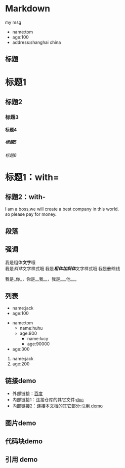 # Markdown
my msg
- name:tom
- age:100
- address:shanghai china
## 标题
# 标题1
## 标题2
### 标题3
#### 标题4
##### 标题5
###### 标题6
标题1：with=
===
标题2：with-
---

I am a boss,we will create a best company in this world.  
so please pay for money.

## 段落
## 强调

我是粗体**文字**哦  
我是*斜体*文字样式哦
我是***粗体加斜体***文字样式哦
我是~~删除~~线

我是_你_，你是__我__，我是___他___
## 列表
* name:jack
* age:100

- name:tom
  - name:huhu
  - age:900
    - name:lucy
    - age:90000
- age:300

1. name:jack
2. age:200

## 链接demo
- 外部链接：[百度](http://www.baidu.com)
- 内部链接1：连接仓库的其它文件:[doc](doc/doc.md)
- 内部链接2：连接本文档的其它部分:[引用 demo](README.md#引用-demo)
## 图片demo
## 代码块demo
## 引用 demo
